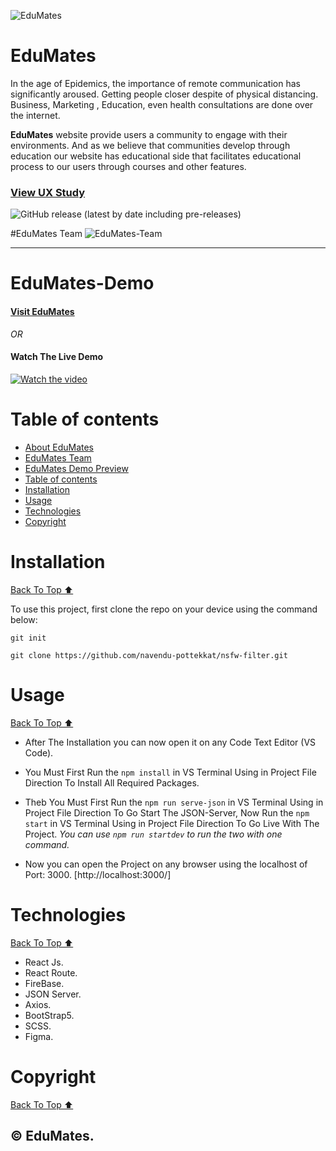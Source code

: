 ![EduMates](https://github.com/Mohammed-Nasif/EduMates-ITI-Graduation-Project/blob/main/Documentations/Project%20Images/bc855d0d-19cf-42e8-9dc0-4479b8aef916.jpg?raw=true)

# EduMates 

<!-- Add buttons here -->

<!-- Describe your project in brief -->

In the age of Epidemics, the importance of remote communication has significantly aroused.
Getting people closer despite of physical distancing. Business, Marketing , Education, even health consultations are done over the internet. 

**EduMates** website provide users a community to engage with their environments. And as we believe that communities develop through education our website has educational side that facilitates educational process to our users through courses and other features.

### [View UX Study](https://github.com/Mohammed-Nasif/EduMates-ITI-Graduation-Project/blob/main/Documentations/UX-Study-EduMates.pdf)


![GitHub release (latest by date including pre-releases)](https://img.shields.io/github/v/release/navendu-pottekkat/awesome-readme?include_prereleases)

<!-- 
![GitHub All Releases](https://img.shields.io/github/downloads/navendu-pottekkat/awesome-readme/total) -->


#EduMates Team
![EduMates-Team](https://github.com/Mohammed-Nasif/EduMates-ITI-Graduation-Project/blob/main/Documentations/Project%20Images/EduMatesTeam.jpg?raw=true)


--- 
# EduMates-Demo 

#### [Visit EduMates](https://edu-mates.herokuapp.com/)
*OR*
#### Watch The Live Demo
[![Watch the video](https://github.com/Mohammed-Nasif/EduMates-ITI-Graduation-Project/blob/main/Documentations/Project%20Images/Watch%20Demo.png?raw=true)](https://www.youtube.com/watch?v=ZwzXjuTHjU8)

# Table of contents

- [About EduMates](#edumates)
- [EduMates Team](#edumates-team)
- [EduMates Demo Preview](#edumates-demo)
- [Table of contents](#table-of-contents)
- [Installation](#installation)
- [Usage](#usage)
- [Technologies](#technologies)
- [Copyright](#copyright)

# Installation
[Back To Top ⬆️](#table-of-contents)

To use this project, first clone the repo on your device using the command below:

```git init```

```git clone https://github.com/navendu-pottekkat/nsfw-filter.git```

# Usage
[Back To Top ⬆️](#table-of-contents)

- After The Installation you can now open it on any Code Text Editor (VS Code).

- You Must First Run the `npm install` in VS Terminal Using in Project File Direction To Install All Required Packages.

- Theb You Must First Run the `npm run serve-json` in VS Terminal Using in Project File Direction To Go Start The JSON-Server, Now Run the `npm start` in VS Terminal Using in Project File Direction To Go Live With The Project. 
    *You can use ``npm run startdev`` to run the two with one command.*
- Now you can open the Project on any browser using the localhost of Port: 3000. [http://localhost:3000/]

# Technologies
[Back To Top ⬆️](#table-of-contents)

- React Js.
- React Route.
- FireBase.
- JSON Server.
- Axios.
- BootStrap5.
- SCSS.
- Figma.

# Copyright
[Back To Top ⬆️](#table-of-contents)

**© EduMates.**
---

